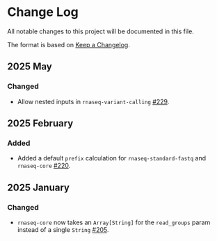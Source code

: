 # Change Log

All notable changes to this project will be documented in this file.
 
The format is based on [Keep a Changelog](http://keepachangelog.com/).

## 2025 May

### Changed

- Allow nested inputs in `rnaseq-variant-calling` [#229](https://github.com/stjudecloud/workflows/pull/229).

## 2025 February

### Added

- Added a default `prefix` calculation for `rnaseq-standard-fastq` and `rnaseq-core` [#220](https://github.com/stjudecloud/workflows/pull/220).
 
## 2025 January

### Changed

- `rnaseq-core` now takes an `Array[String]` for the `read_groups` param instead of a single `String` [#205](https://github.com/stjudecloud/workflows/pull/205).
